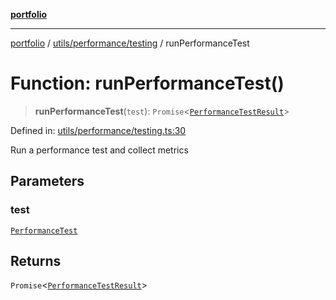 [**portfolio**](../../../../README.md)

***

[portfolio](../../../../modules.md) / [utils/performance/testing](../README.md) / runPerformanceTest

# Function: runPerformanceTest()

> **runPerformanceTest**(`test`): `Promise`\<[`PerformanceTestResult`](../interfaces/PerformanceTestResult.md)\>

Defined in: [utils/performance/testing.ts:30](https://github.com/tnorlund/Portfolio/blob/56d3f667d17d24e602d7f6af09aa780fdd11da87/portfolio/utils/performance/testing.ts#L30)

Run a performance test and collect metrics

## Parameters

### test

[`PerformanceTest`](../interfaces/PerformanceTest.md)

## Returns

`Promise`\<[`PerformanceTestResult`](../interfaces/PerformanceTestResult.md)\>
